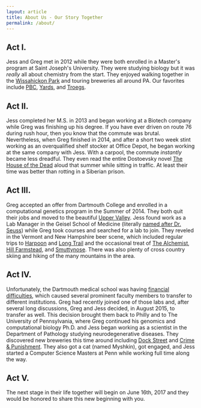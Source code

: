 ```yaml
---
layout: article
title: About Us - Our Story Together
permalink: /about/
---
```


## Act I.

Jess and Greg met in 2012 while they were both
enrolled in a Master's program at Saint Joseph's
University. They were studying biology but it was
_really_ all about chemistry from the start. They
enjoyed walking together in the
[Wissahickon Park](www.fow.org) and touring
breweries all around PA. Our favorites include
[PBC](philadelphiabrewing.com),
[Yards](www.yardsbrewing.com), and
[Troegs](www.troegs.com). 

## Act II.

Jess completed her M.S. in 2013 and began working
at a Biotech company while Greg was finishing up
his degree. If you have ever driven on route 76
during rush hour, then you know that the commute was
brutal. Nevertheless, when Greg finished in 2014,
and after a short two week stint working as an
overqualified shelf stocker at Office Depot, he
began working at the same company with Jess. With a
carpool, the commute _instantly_ became less
dreadful. They even read the entire Dostoevsky novel
[The House of the Dead](https://en.wikipedia.org/wiki/The_House_of_the_dead_(novel)) 
aloud that summer while sitting in traffic. At
least their time was better than rotting in a Siberian
prison.

## Act III.

Greg accepted an offer from Dartmouth College and
enrolled in a computational genetics program in
the Summer of 2014. They both quit their jobs and
moved to the beautiful [Upper Valley](uppervalleynhvt.com).
Jess found work as a Lab Manager in the Geisel School of
Medicine (literally 
[named after Dr. Seuss](www.npr.org/sections/health-shots/2012/04/05/150074545/seuss-medical-school-seuss-medical-school))
while Greg took courses and searched for a lab to join.
They reveled in the Vermont and New Hampshire beer scene,
which included regular trips to
[Harpoon](www.harpoonbrewery.com/breweries/windsor) and
[Long Trail](longtrail.com) and the occasional treat of
[The Alchemist](https://alchemistbeer.com),
[Hill Farmstead](hillfarmstead.com), and 
[Smuttynose](smuttynose.com). There was also
plenty of cross country skiing and hiking of the many
mountains in the area.

## Act IV.

Unfortunately, the Dartmouth medical school was having
[financial difficulties](www.dartblog.com/data/2015/09/012240.php),
which caused several prominent faculty members to transfer
to different institutions. Greg had recently joined one of those
labs and, after several long discussions, Greg and Jess
decided, in August 2015, to transfer as well. This decision
brought them back to Philly and to The University of
Pennsylvania, where Greg continued his genomics and
computational biology Ph.D. and Jess began working as
a scientist in the Department of Pathology studying
neurodegenerative diseases.  They discovered new
breweries this time around including
[Dock Street](dockstreetbeer.com) and
[Crime & Punishment](crimeandpunishmentbrewingco.com).
They also got a cat (named Myshkin), got
engaged, and Jess started a Computer Science Masters
at Penn while working full time along the way.

## Act V.

The next stage in their life together will begin on
June 16th, 2017 and they would be honored to share this
new beginning with you.
   
